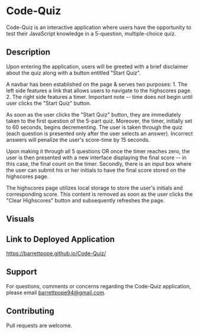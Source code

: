 # Code-Quiz
Code-Quiz is an interactive application where users have the opportunity to test their JavaScript knowledge in a 5-question, multiple-choice quiz.

## Description
Upon entering the application, users will be greeted with a brief disclaimer about the quiz along with a button entitled "Start Quiz".

A navbar has been established on the page & serves two purposes:
    1. The left side features a link that allows users to navigate to the highscores page.
    2. The right side features a timer. Important note -- time does not begin until user clicks the "Start Quiz" button. 

As soon as the user clicks the "Start Quiz" button, they are immediately taken to the first question of the 5-part quiz. Moreover, the timer, initially set to 60 seconds, begins decrementing. The user is taken through the quiz (each question is presented only after the user selects an answer). Incorrect answers will penalize the user's score-time by 15 seconds. 

Upon making it through all 5 questions OR once the timer reaches zero, the user is then presented with a new interface displaying the final score -- in this case, the final count on the timer. Secondly, there is an input box where the user can submit his or her initials to have the final score stored on the highscores page.

The highscores page utilizes local storage to store the user's initials and corresponding score. This content is removed as soon as the user clicks the "Clear Highscores" button and subsequently refreshes the page. 


## Visuals

## Link to Deployed Application
https://barrettpope.github.io/Code-Quiz/

## Support
For questions, comments or concerns regarding the Code-Quiz application, please email barrettpope94@gmail.com.

## Contributing
Pull requests are welcome.